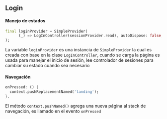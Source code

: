 Login
------
#### Manejo de estados
```dart
final loginProvider = SimpleProvider(
      (_) => LogInController(sessionProvider.read), autoDispose: false,
);
```
La variable `loginProvider` es una instancia de `SimpleProvider` la cual es creada con base en la clase `LogInController`, cuando se carga la página es usada para manejar el inicio de sesión, lee controlador de sesiones para cambiar su estado cuando sea necesario

#### Navegación
```dart
onPressed: () {
  context.pushReplacementNamed('landing');
},
```
El método `context.pushNamed()` agrega una nueva página al stack de navegación, es llamado en el evento `onPressed`
